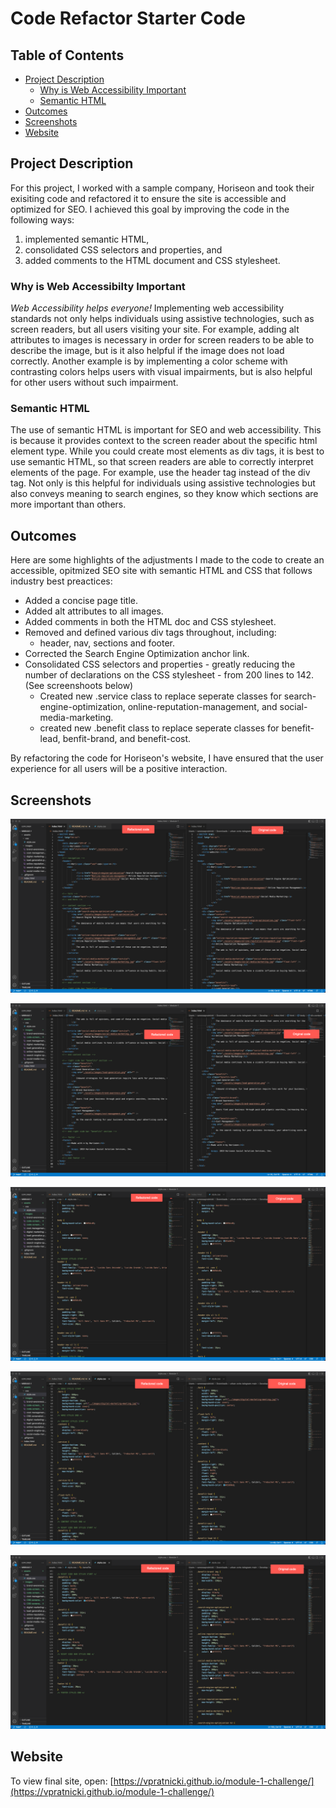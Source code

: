 # Code Refactor Starter Code

## Table of Contents

* [Project Description](#project-description)
    * [Why is Web Accessibility Important](#why-is-web-accessibilty-important)
    * [Semantic HTML](#semantic-html)
* [Outcomes](#outcomes)
* [Screenshots](#screenshots)
* [Website](#website)


## Project Description

For this project, I worked with a sample company, Horiseon and took their exisiting code and refactored it to ensure the site is accessible and optimized for SEO. I achieved this goal by improving the code in the following ways:

1. implemented semantic HTML, 
2. consolidated CSS selectors and properties, and
3. added comments to the HTML document and CSS stylesheet.

### Why is Web Accessibilty Important

*Web Accessibility helps everyone!* Implementing web accessibility standards not only helps individuals using assistive technologies, such as screen readers, but all users visiting your site. For example, adding alt attributes to images is necessary in order for screen readers to be able to describe the image, but is it also helpful if the image does not load correctly. Another example is by implementing a color scheme with contrasting colors helps users with visual impairments, but is also helpful for other users without such impairment. 

### Semantic HTML

The use of semantic HTML is important for SEO and web accessibility. This is because it provides context to the screen reader about the specific html element type. While you could create most elements as div tags, it is best to use semantic HTML, so that screen readers are able to correctly interpret elements of the page. For example, use the header tag instead of the div tag. Not only is this helpful for individuals using assistive technologies but also conveys meaning to search engines, so they know which sections are more important than others. 

## Outcomes

Here are some highlights of the adjustments I made to the code to create an accessible, opitmized SEO site with semantic HTML and CSS that follows industry best preactices:
 - Added a concise page title.
 - Added alt attributes to all images.
 - Added comments in both the HTML doc and CSS stylesheet.
 - Removed and defined various div tags throughout, including:
    - header, nav, sections and footer.
- Corrected the Search Engine Optimization anchor link.
- Consolidated CSS selectors and properties - greatly reducing the number of declarations on the CSS stylesheet - from 200 lines to 142. (See screenshoots below)
    - Created new .service class to replace seperate classes for search-engine-optimization, online-reputation-management, and social-media-marketing.
    - created new .benefit class to replace seperate classes for benefit-lead, benfit-brand, and benefit-cost.

By refactoring the code for Horiseon's website, I have ensured that the user experience for all users will be a positive interaction.

 ## Screenshots

![HTML code side by side #1](/assets/images/code-screenshot-1.png)

![HTML code side by side #2](/assets/images/code-screenshot-2.png)

![CSS code side by side #1](/assets/images/CSS-screenshot-1.png)

![CSS code side by side #2](/assets/images/CSS-screenshot-2.png)

![CSS code side by side #3](/assets/images/CSS-screenshot-3.png)

## Website

To view final site, open: 
[https://vpratnicki.github.io/module-1-challenge/](https://vpratnicki.github.io/module-1-challenge/)
